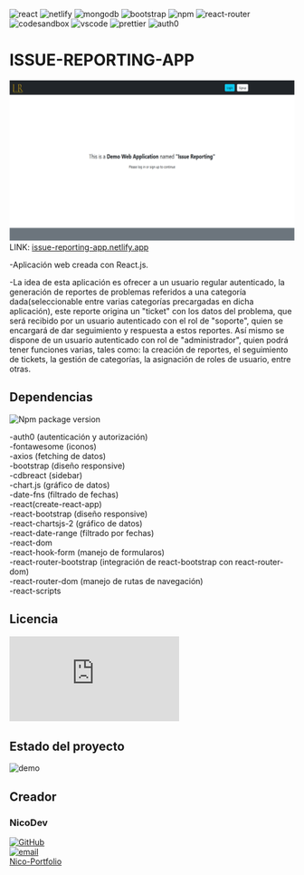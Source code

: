 ![react](https://img.shields.io/badge/React-20232A?style=for-the-badge&logo=react&logoColor=61DAFB) ![netlify](https://img.shields.io/badge/Netlify-00C7B7?style=for-the-badge&logo=netlify&logoColor=white) ![mongodb](https://img.shields.io/badge/MongoDB-4EA94B?style=for-the-badge&logo=mongodb&logoColor=white) ![bootstrap](https://img.shields.io/badge/Bootstrap-563D7C?style=for-the-badge&logo=bootstrap&logoColor=white) ![npm](https://img.shields.io/badge/npm-CB3837?style=for-the-badge&logo=npm&logoColor=white) ![react-router](https://img.shields.io/badge/React_Router-CA4245?style=for-the-badge&logo=react-router&logoColor=white) ![codesandbox](https://img.shields.io/badge/Codesandbox-000000?style=for-the-badge&logo=CodeSandbox&logoColor=white) ![vscode](https://img.shields.io/badge/VSCode-0078D4?style=for-the-badge&logo=visual%20studio%20code&logoColor=white) ![prettier](https://img.shields.io/badge/prettier-1A2C34?style=for-the-badge&logo=prettier&logoColor=F7BA3E) ![auth0](https://img.shields.io/badge/Auth0-000000?style=for-the-badge&logo=auth0&logoColor=white)

# ISSUE-REPORTING-APP

![issue-reporting-app.netlify.app-image](src/assets/issue-reporting-app-image.svg)
LINK: [issue-reporting-app.netlify.app](https://issue-reporting-app.netlify.app)

-Aplicación web creada con React.js.

-La idea de esta aplicación es ofrecer a un usuario regular autenticado, la generación de reportes de problemas referidos a una categoría dada(seleccionable entre varias categorías precargadas en dicha aplicación), este reporte origina un "ticket" con los datos del problema, que será recibido por un usuario autenticado con el rol de "soporte", quien se encargará de dar seguimiento y respuesta a estos reportes. Así mismo se dispone de un usuario autenticado con rol de "administrador", quien podrá tener funciones varias, tales como: la creación de reportes, el seguimiento de tickets, la gestión de categorías, la asignación de roles de usuario, entre otras.


## Dependencias 
![Npm package version](https://img.shields.io/badge/npm-v8.15.0-blue)

-auth0 (autenticación y autorización)  
-fontawesome (iconos)  
-axios (fetching de datos)  
-bootstrap (diseño responsive)  
-cdbreact (sidebar)  
-chart.js (gráfico de datos)  
-date-fns (filtrado de fechas)  
-react(create-react-app)  
-react-bootstrap (diseño responsive)  
-react-chartsjs-2 (gráfico de datos)  
-react-date-range (filtrado por fechas)  
-react-dom  
-react-hook-form (manejo de formularos)  
-react-router-bootstrap (integración de react-bootstrap con react-router-dom)  
-react-router-dom (manejo de rutas de navegación)  
-react-scripts  

## Licencia 
![GitHub license](https://badgen.net/github/license/Naereen/Strapdown.js)

## Estado del proyecto 

![demo](https://img.shields.io/badge/demo-v1.0-blue)


## Creador

### NicoDev

[![GitHub](https://badgen.net/badge/icon/github?icon=github&label)](https://github.com/NicoDevLegend?tab=repositories)  
<a href="mailto:enectrl@gmail.com">![email](https://img.shields.io/badge/Gmail-D14836?style=for-the-badge&logo=gmail&logoColor=white)</a>  
[Nico-Portfolio](https://nico-portfolio.netlify.app/)  



